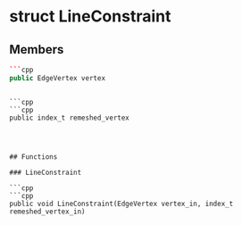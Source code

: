 # struct LineConstraint


## Members

```cpp
```cpp
public EdgeVertex vertex
```
```

```cpp
```cpp
public index_t remeshed_vertex
```
```



## Functions

### LineConstraint

```cpp
```cpp
public void LineConstraint(EdgeVertex vertex_in, index_t remeshed_vertex_in)
```
```




